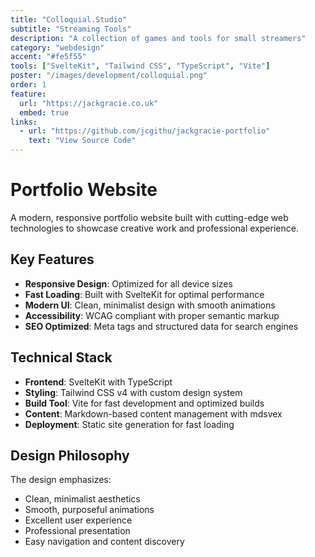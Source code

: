 ```yaml
---
title: "Colloquial.Studio"
subtitle: "Streaming Tools"
description: "A collection of games and tools for small streamers"
category: "webdesign"
accent: "#fe5f55"
tools: ["SvelteKit", "Tailwind CSS", "TypeScript", "Vite"]
poster: "/images/development/colloquial.png"
order: 1
feature:
  url: "https://jackgracie.co.uk"
  embed: true
links:
  - url: "https://github.com/jcgithu/jackgracie-portfolio"
    text: "View Source Code"
---
```


# Portfolio Website

A modern, responsive portfolio website built with cutting-edge web technologies to showcase creative work and professional experience.

## Key Features

- **Responsive Design**: Optimized for all device sizes
- **Fast Loading**: Built with SvelteKit for optimal performance
- **Modern UI**: Clean, minimalist design with smooth animations
- **Accessibility**: WCAG compliant with proper semantic markup
- **SEO Optimized**: Meta tags and structured data for search engines

## Technical Stack

- **Frontend**: SvelteKit with TypeScript
- **Styling**: Tailwind CSS v4 with custom design system
- **Build Tool**: Vite for fast development and optimized builds
- **Content**: Markdown-based content management with mdsvex
- **Deployment**: Static site generation for fast loading

## Design Philosophy

The design emphasizes:

- Clean, minimalist aesthetics
- Smooth, purposeful animations
- Excellent user experience
- Professional presentation
- Easy navigation and content discovery
